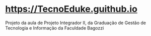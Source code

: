 # https://TecnoEduke.guithub.io
Projeto da aula de Projeto Integrador II, da  Graduação de Gestão de Tecnologia e Informação da Faculdade Bagozzi
